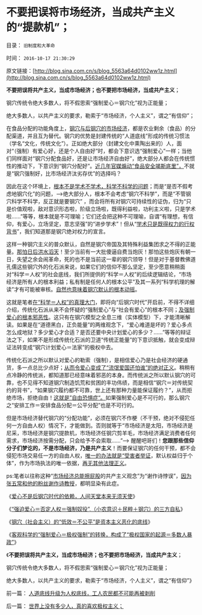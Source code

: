 # 不要把误将市场经济，当成共产主义的“提款机”；

目录： `旧制度和大革命` 

时间： `2016-10-17 21:30:29` 

原文链接：[http://blog.sina.com.cn/s/blog_5563a64d0102ww1z.html](http://blog.sina.com.cn/s/blog_5563a64d0102ww1z.html)

**不要把误将共产主义，当成市场经济；也不要把市场经济，当成共产主义**；

钢穴传统令绝大多数人，将不假思索“强制爱心＝钢穴化”视为正能量；

绝大多数人，以共产主义的要求，勒索于“市场经济，个人主义”，谓之“有信仰”；

在食品分配的功能角度上，[钢穴与后钢穴的市场经济](../../../2016/10/10/钢穴本来意义是国防；钢穴与后钢穴，都是农业剩余的分配系统；.md)，都是农业剩余（食品）的分配渠道，并且互为替代。钢穴的优势是封建传统的“人道底线”形成的传统习惯法（学名“文化，传统文化”）。正如绝大部分（封建文化中熏陶出来的）人，面对“（强制）有爱心好，还是个人自由好”时，都会下意识选“强制爱心”一样；当他们同样面对“钢穴分配食品好，还是让市场经济自由好”，绝大部分人都会在传统惯性的推动下，下意识到“钢穴分配好”。[近几年官媒煽动“食品安全竭斯底里”，](../../../2014/8/31/食品安全的竭斯底里，作为极权主义滥觞的原因.md)不就是“钢穴强制好，比市场经济汰劣存优”的选择吗？

因此在这个环境上，[根本不是学术不学术，科学不科学的问题](../../../2016/10/3/世界上没有任何权力，来自于学术；.md)；而是“是否不假考虑地钢穴化”的问题，——>绝大部分人，根本不会考虑“钢穴不科学”，而是“不管钢穴科学不科学，反正就是要钢穴”
，而会将所有对钢穴可持续性的证伪，归为“只是价值观啦，敌对意识形态啦，阶级立场啦，既得利益啦，功利主义啦，只是学术啦……”等等，根本就是不可理喻；它们还会把这种不可理喻，自谓“有理想，有信仰，有爱心，立场坚定，意志坚强”的“进步学术”！但从“[学术只是既得权力的行权背书](../../../2016/9/30/学术不能带来权力，学术只能为权力护航；.md)”，我们知道那是钢穴绝对权力的宣言。

这样一种钢穴主义的普众默认，自然是钢穴帝国及其特殊利益集团求之不得的正能量。[那怕日后洪水滔天](../../../2013/4/10/“得过且过，那管日后洪水滔天”是中国社会的共识；.md)！至少当前有一大批傻逼自费当炮灰！那怕这些炮灰有朝一日，失望之余会闹革命，死的也不是当前这一辈的钢穴领导！但是对于基督教佛道孔儒这些钢穴外的化石派来说，如果它们的信仰不那么坚定，至少愿意稍稍面对“科学＝人权”的社会底线，我们所提供的“科学＝人权”的后续逻辑结论，“市场经济是所有人的根本利益；私有制是任何人的根本公平”及其一系列“科学机理的解读”才有可能被审核。[自然也意味着钢穴默认的根本动摇](../../../2016/10/8/科学的他证性，将得到最广泛的社会理解；.md)。

这就是笔者[在“科学＝人权”的真理大门](../../../2016/10/4/对“科学＝人权”的迫害，本来就是钢穴传统的惯性.md)，即将向“后钢穴时代”开启前，不得不详细介绍，传统化石派从来不会怀疑的“强制爱心”与“社会有爱心”的根本不同；[及强制爱心的根本邪恶性](../../../2016/10/11/钢穴分配机制，可以摧毁市场经济全部机能；.md)。这只有在钢穴模型之全息三维（实体模型）下，才能清晰解读。如果是在“道德黑白，正负能量”的两维观念下，“爱心难道是坏的？爱心多点怎么成地狱？多少爱心才合适？是否还要中央计划爱心的多少？……”等等的辩证法之下，如果不是形成传统化石派的卫道“传统正能量”的下意识抵触，就会变成辩证法转变成“钢穴计划爱心＝法家”的极权中去。

传统化石派之所以默认对爱心的勒索（强制），是相信爱心乃是社会经济的硬通货，多一点总比少点好；[从而令爱心变成了“流氓爱国还怕谁”的绝对正义](../../../2015/9/16/反思甲午，中国鹰派几乎灭亡了中国.md)。稍稍有点冷静的传统派，都知道那已经意味着邪恶的本身。而传统派之所以默认钢穴的可靠，也不见得不知道钢穴制造饥荒和贫困的丰功伟绩，而是相信“钢穴＝对传统契约的背书”，“如果钢穴履约都不可靠，世上还有那种力量能保证履约？”，从而拒绝市场，拒绝自由！[这就是”自由恐惧症“。](../../../2016/7/27/“钢穴族”之“自由恐惧症”，whatis“民粹，进步分子”；.md)如果强制爱心是不可行的，那么钢穴之“安排工作＝安排食品分配＝公平分配”也是不可行的。

但是市场经济替代钢穴的“分配功能”，必须在钢穴不作梗（不干预，绝对不侵犯任何一方自由人权）情况下，才能做到。否则就等于“市场经济是太阳，市场经济是尼采，市场经济是钢穴提款机，市场经济任钢穴剪羊毛，市场经济满足消费者任何需求，市场经济按需分配，只会给予不会索取……”——>
醒醒吧哥们！**您跟那些信仰分子们梦讫的，不是市场经济，乃是共产主义**！而要保证钢穴的任何干预，都不会侵犯市场交易任一方的自由人权，[唯一的办法就是“受害者举证](../../../2012/4/25/“受害者举证”排除斯大林正义.md)，默认权益归于个体”，作为市场执法的唯一依据，[再无其他法理正义](../../../2009/2/5/市场经济的自由交换原则不容争辩.md)。

ps:笔者以往称这种“[市场经济总能擦屁股](../../../2013/2/12/“市场总能擦屁股”之“要死！老百姓先死”.md)的共产主义观念”为“谢作诗悖误”，[因为张五常和他的粉丝谢作诗教授](../../../2015/11/12/自由人和进步左右派的“市场原教旨主义”，及谢作诗悖误；.md)，都明显染有此症。

《[爱心不是后钢穴时代的依赖，人间天堂本来无须天使](../../../2016/10/13/爱心不是后钢穴时代的依赖，人间天堂本就无须天使；.md)》

《[“强迫爱心＝否定人权＝强制奴役”,](../../../2016/10/14/“强迫爱心＝否定人权＝强制奴役”的愚蠢交换.md)[（小农意识＋民粹＋钢穴）的三方自私](../../../2016/10/14/“强迫爱心＝否定人权＝强制奴役”的愚蠢交换.md)》

《[钢穴（社会主义）的“低效＝不公平”是资本主义恶化的底线](../../../2016/10/15/苏联钢穴的官僚主义和大饥荒，只是钢穴低效先验的后验；.md)》

《[客观科学的“强制爱心＝极权强制”的转换，构成了“极权国家的起源＝多数人暴政”](../../../2016/10/16/世界上没有多少人，真的喜欢极权主义；.md)》

《**不要把误将共产主义，当成市场经济；也不要把市场经济，当成共产主义**；

钢穴传统令绝大多数人，将不假思索“强制爱心＝钢穴化”视为正能量；

绝大多数人，以共产主义的要求，勒索于“市场经济，个人主义”，谓之“有信仰”》

前一篇： [人道底线升级为人权底线，工人农民都不可能再被剥削](../../../2016/10/30/人道底线升级为人权底线，工人农民都不可能再被剥削.md)

后一篇： [世界上没有多少人，真的喜欢极权主义；](../../../2016/10/16/世界上没有多少人，真的喜欢极权主义；.md)


